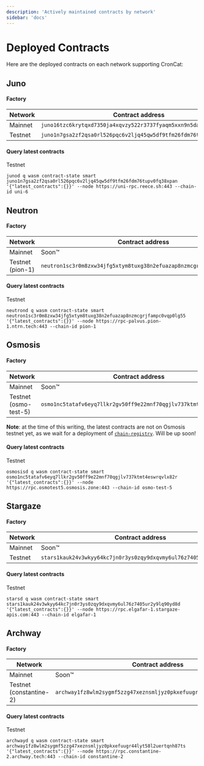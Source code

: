 ```yaml
---
description: 'Actively maintained contracts by network'
sidebar: 'docs'
---
```


# Deployed Contracts

Here are the deployed contracts on each network supporting CronCat:

## Juno

#### Factory

| Network | Contract address                                                  |
|----|-------------------------------------------------------------------|
| Mainnet | `juno16tzc6krytqxd7350ja4xqvzy522r3737fyaqm5xxn9n5damncx9qt884hn` |
| Testnet | `juno1n7gsa2zf2qsa0rl526pqc6v2ljq45qw5df9tfm26fdm76tupv0fq38xpan` |

#### Query latest contracts

Testnet

    junod q wasm contract-state smart juno1n7gsa2zf2qsa0rl526pqc6v2ljq45qw5df9tfm26fdm76tupv0fq38xpan '{"latest_contracts":{}}' --node https://uni-rpc.reece.sh:443 --chain-id uni-6

## Neutron

#### Factory

| Network          | Contract address                                                     |
|------------------|----------------------------------------------------------------------|
| Mainnet          | Soon™                                                                |
| Testnet (pion-1) | `neutron1sc3r0m8zxw34jfg5xtym8tuxg38n2efuazap8nzmcgrjfampc0vqp0lg55` |

#### Query latest contracts

Testnet 

    neutrond q wasm contract-state smart neutron1sc3r0m8zxw34jfg5xtym8tuxg38n2efuazap8nzmcgrjfampc0vqp0lg55 '{"latest_contracts":{}}' --node https://rpc-palvus.pion-1.ntrn.tech:443 --chain-id pion-1

## Osmosis

#### Factory

| Network     | Contract address |
|-------------|------------------|
| Mainnet     | Soon™            |
| Testnet (osmo-test-5) | `osmo1nc5tatafv6eyq7llkr2gv50ff9e22mnf70qgjlv737ktmt4eswrqvlx82r` |

**Note**: at the time of this writing, the latest contracts are not on Osmosis testnet yet, as we wait for a deployment of [`chain-registry`](https://www.npmjs.com/package/chain-registry). Will be up soon!

#### Query latest contracts

Testnet

    osmosisd q wasm contract-state smart osmo1nc5tatafv6eyq7llkr2gv50ff9e22mnf70qgjlv737ktmt4eswrqvlx82r '{"latest_contracts":{}}' --node https://rpc.osmotest5.osmosis.zone:443 --chain-id osmo-test-5

## Stargaze

#### Factory

| Network | Contract address                                                                                                     |
|----|----------------------------------------------------------------------------------------------------------------------|
| Mainnet | Soon™                                                                                                                |
| Testnet | `stars1kauk24v3wkyy64kc7jn0r3ys0zqy9dxqvmy6ul76z7405ur2y9lq90yd8d` |

#### Query latest contracts

Testnet

    starsd q wasm contract-state smart stars1kauk24v3wkyy64kc7jn0r3ys0zqy9dxqvmy6ul76z7405ur2y9lq90yd8d '{"latest_contracts":{}}' --node https://rpc.elgafar-1.stargaze-apis.com:443 --chain-id elgafar-1

## Archway

#### Factory

| Network    | Contract address                                                                                    |
|------------|-----------------------------------------------------------------------------------------------------|
| Mainnet    | Soon™ |
| Testnet (constantine-2) | `archway1fz8wlm2sygmf5zzg47xeznsmljyz0pkxefuugr44lyt58l2uertqnh87ts` |

#### Query latest contracts

Testnet

    archwayd q wasm contract-state smart archway1fz8wlm2sygmf5zzg47xeznsmljyz0pkxefuugr44lyt58l2uertqnh87ts '{"latest_contracts":{}}' --node https://rpc.constantine-2.archway.tech:443 --chain-id constantine-2
